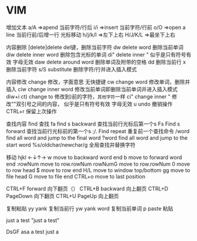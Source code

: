 # VIM

增加文本
a/A     =>apend         当前字符/行后
i/i     =>insert        当前字符/行前 
o/O     =>open a line   当前行前/后增一行
光标移动
h/j/k/l =>左下上右 
H/J/K/L =>最坐下上右

内容删除
[delete]delete          del键，删除当前字符
dw      delete word     删除当前单词
diw     delete inner word   删除包含光标的单词
di"     delete inner "      似乎是只有符号有效  字母无效
daw     delete around word  删除单词及附带的空格
dd                     删除当前行
x                       删除当前字符
s/S       substitute    删除字符/行并进入插入模式

内容修改
        change          修改，字面意思 无快捷键
cw      change word     修改单词，删除并插入
ciw     change inner word   修改当前单词即删除当前单词并进入插入模式   diw+i
ct)     change to       修改到)前的字符，`其他字符`一样
ci"     change inner "  修改""双引号之间的内容， 似乎是只有符号有效 字母无效
u       undo            撤销操作
CTRL+r                  保留上次操作




查找内容
        find            查找
fa      find s backward   查找当前行光标后第一个s
Fs      Find s forward    查找当前行光标前的第一个s
;/.     Find repeat       重复前一个查找命令
/word   find all word and jump to the final word
?word   find all word and jump to the start word
%s/oldchar/newchar/g    全局查找并替换字符



移动
hjkl    ←↓↑→
w       move to backward word end
b       move to forward word end
:rowNum move to row.rowNum
rowNumG move to row.rowNum
0       move to row head
$       move to row end
H/L     move to window top/bottom
gg      move to file head
G       move to file end
CTRL+o  move to last position

CTRL+F  forward         向下翻页（）
CTRL+B  backward        向上翻页
CTRL+D  PageDown        向下翻页
CTRL+U  PageUp          向上翻页

复制粘贴
yy      yank    复制当前行
yw      yank word       复制当前单词
p       paste   粘贴



just a test "just a test"


DsGF
asa
a test just a